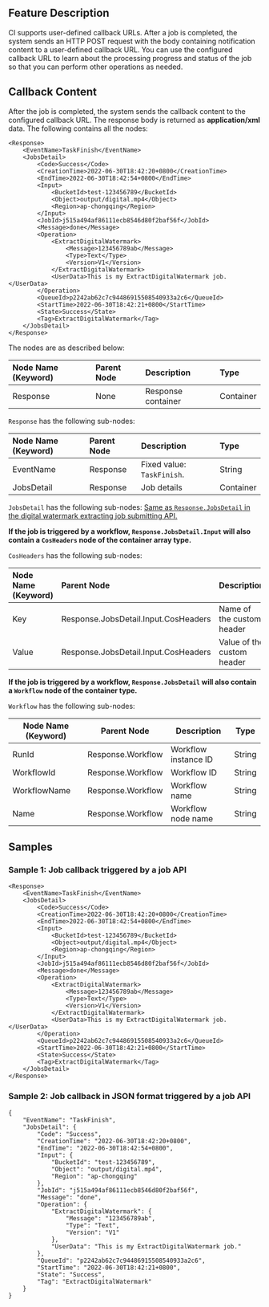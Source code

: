 ## Feature Description

CI supports user-defined callback URLs. After a job is completed, the system sends an HTTP POST request with the body containing notification content to a user-defined callback URL. You can use the configured callback URL to learn about the processing progress and status of the job so that you can perform other operations as needed.

## Callback Content

After the job is completed, the system sends the callback content to the configured callback URL. The response body is returned as **application/xml** data. The following contains all the nodes:

```plaintext
<Response>
    <EventName>TaskFinish</EventName>
    <JobsDetail>
        <Code>Success</Code>
        <CreationTime>2022-06-30T18:42:20+0800</CreationTime>
        <EndTime>2022-06-30T18:42:54+0800</EndTime>
        <Input>
            <BucketId>test-123456789</BucketId>
            <Object>output/digital.mp4</Object>
            <Region>ap-chongqing</Region>
        </Input>
        <JobId>j515a494af86111ecb8546d80f2baf56f</JobId>
        <Message>done</Message>
        <Operation>
            <ExtractDigitalWatermark>
                <Message>123456789ab</Message>
                <Type>Text</Type>
                <Version>V1</Version>
            </ExtractDigitalWatermark>
            <UserData>This is my ExtractDigitalWatermark job.</UserData>
        </Operation>
        <QueueId>p2242ab62c7c94486915508540933a2c6</QueueId>
        <StartTime>2022-06-30T18:42:21+0800</StartTime>
        <State>Success</State>
        <Tag>ExtractDigitalWatermark</Tag>
    </JobsDetail>
</Response>
```

The nodes are as described below:

| Node Name (Keyword) | Parent Node | Description | Type |
| :----------------- | :----- | :------------- | :-------- |
| Response           | None     | Response container | Container |

`Response` has the following sub-nodes:

| Node Name (Keyword) | Parent Node | Description | Type |
| :----------------- | :------- | :------------- | :-------- |
| EventName          | Response | Fixed value: `TaskFinish`.    | String |
| JobsDetail | Response | Job details |  Container |

`JobsDetail` has the following sub-nodes:
<a href="https://intl.cloud.tencent.com/document/product/1045/48931#jobsDetail" target="_blank">Same as `Response.JobsDetail` in the digital watermark extracting job submitting API.</a>

**If the job is triggered by a workflow, `Response.JobsDetail.Input` will also contain a `CosHeaders` node of the container array type.**

`CosHeaders` has the following sub-nodes:

| Node Name (Keyword) | Parent Node | Description | Type |
| :----------------- | :----------------------------------- | :------------------ | :----- |
| Key                | Response.JobsDetail.Input.CosHeaders | Name of the custom header  | String |
| Value              | Response.JobsDetail.Input.CosHeaders | Value of the custom header | String |

**If the job is triggered by a workflow, `Response.JobsDetail` will also contain a `Workflow` node of the container type.**

`Workflow` has the following sub-nodes:

| Node Name (Keyword) | Parent Node | Description | Type |
| ------------------ | ----------------------------------------- | -------------------------------------- | ------ |
| RunId              | Response.Workflow | Workflow instance ID                    | String |
| WorkflowId         | Response.Workflow | Workflow ID                       | String |
| WorkflowName       | Response.Workflow | Workflow name                      | String |
| Name               | Response.Workflow | Workflow node name                   | String |

## Samples

### Sample 1: Job callback triggered by a job API

```plaintext
<Response>
    <EventName>TaskFinish</EventName>
    <JobsDetail>
        <Code>Success</Code>
        <CreationTime>2022-06-30T18:42:20+0800</CreationTime>
        <EndTime>2022-06-30T18:42:54+0800</EndTime>
        <Input>
            <BucketId>test-123456789</BucketId>
            <Object>output/digital.mp4</Object>
            <Region>ap-chongqing</Region>
        </Input>
        <JobId>j515a494af86111ecb8546d80f2baf56f</JobId>
        <Message>done</Message>
        <Operation>
            <ExtractDigitalWatermark>
                <Message>123456789ab</Message>
                <Type>Text</Type>
                <Version>V1</Version>
            </ExtractDigitalWatermark>
            <UserData>This is my ExtractDigitalWatermark job.</UserData>
        </Operation>
        <QueueId>p2242ab62c7c94486915508540933a2c6</QueueId>
        <StartTime>2022-06-30T18:42:21+0800</StartTime>
        <State>Success</State>
        <Tag>ExtractDigitalWatermark</Tag>
    </JobsDetail>
</Response>
```

### Sample 2: Job callback in JSON format triggered by a job API

```plaintext
{
    "EventName": "TaskFinish",
    "JobsDetail": {
        "Code": "Success",
        "CreationTime": "2022-06-30T18:42:20+0800",
        "EndTime": "2022-06-30T18:42:54+0800",
        "Input": {
            "BucketId": "test-123456789",
            "Object": "output/digital.mp4",
            "Region": "ap-chongqing"
        },
        "JobId": "j515a494af86111ecb8546d80f2baf56f",
        "Message": "done",
        "Operation": {
            "ExtractDigitalWatermark": {
                "Message": "123456789ab",
                "Type": "Text",
                "Version": "V1"
            },
            "UserData": "This is my ExtractDigitalWatermark job."
        },
        "QueueId": "p2242ab62c7c94486915508540933a2c6",
        "StartTime": "2022-06-30T18:42:21+0800",
        "State": "Success",
        "Tag": "ExtractDigitalWatermark"
    }
}
```
